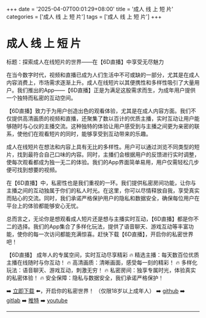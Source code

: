 +++
date = '2025-04-07T00:01:29+08:00'
title = '成人 线 上 短 片'
categories = ['成人 线 上 短 片']
tags = ['成人 线 上 短 片']
+++

# 成人 线 上 短 片

标题：探索成人在线短片的世界——在【6D直播】中享受无尽魅力

在当今数字时代，视频和直播已成为人们生活中不可或缺的一部分，尤其是在成人内容消费上，市场需求逐渐上升。成人在线短片以其便携性和多样性吸引了大量用户。我们推出的App——【6D直播】正是为满足这股需求而生，为成年用户提供一个独特而私密的互动空间。

【6D直播】致力于为用户创造出色的观看体验，尤其是在成人内容方面。我们不仅提供高清画质的视频和直播，还聚集了数以百计的优质主播，实时互动让用户能够随时与心仪的主播交流。这种独特的体验让用户感受到与主播之间更为亲密的联系，使他们在观看短片的同时，能够享受到互动带来的乐趣。

成人在线短片在想法和内容上具有无比的多样性。用户可以通过浏览不同类型的短片，找到最符合自己口味的内容。同时，主播们会根据用户的反馈进行实时调整，使每次观看都成为独一无二的体验。我们的App界面简单易用，用户仅需轻松几步便可找到想要的视频。

在【6D直播】中，私密性也是我们重视的一环。我们提供私密房间功能，让你与主播之间的互动独属于你们的私人时光。在这里，你可以尽情释放自我，享受真实而贴心的交流。同时，我们承诺严格保护用户的隐私和数据安全，确保每位用户在平台上的体验都能够安心无忧。

总而言之，无论你是想观看成人短片还是想与主播实时互动，【6D直播】都是你不二的选择。我们的App集合了多样化玩法，提供了语音聊天、游戏互动等丰富功能，使你的每一次访问都能充满惊喜。赶快下载【6D直播】，开启你的私密世界吧！

【6D直播】
成年人的专属空间，实时互动尽享精彩
🔥 精选主播：每天数百位优质主播在线随时与你互动！
🔥 高清画质：清晰画面，感受每一刻的精彩！
🔥 多样化玩法：语音聊天、游戏互动，刺激无穷！
🔥 私密房间：独享专属时光，体验真实的私密体验！
🔥 安全保障：隐私与数据安全，我们承诺严格保护！

➡️ [立即下载](https://down123.s3.ap-east-1.amazonaws.com/down/down.html?channelCode=blog) ⬅️，开启你的私密世界！
（仅限18岁以上成年人）
➡️ [github](https://aldult-live.github.io/)
➡️ [gitlab](https://seo-09598d.gitlab.io/)
➡️ [推特](https://x.com/wegame33)
➡️ [youtube](https://www.youtube.com/@6Dlive)

---
